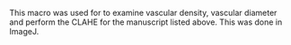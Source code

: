 This macro was used for to examine vascular density, vascular diameter and perform the CLAHE for the manuscript listed above.
This was done in ImageJ.
